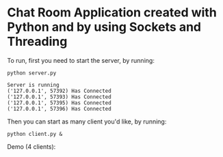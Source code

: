 # Chat Room Application created with Python and by using Sockets and Threading

To run, first you need to start the server, by running:

```
python server.py

Server is running
('127.0.0.1', 57392) Has Connected
('127.0.0.1', 57393) Has Connected
('127.0.0.1', 57395) Has Connected
('127.0.0.1', 57396) Has Connected
```

Then you can start as many client you'd like, by running:

```
python client.py &
```

Demo (4 clients):

